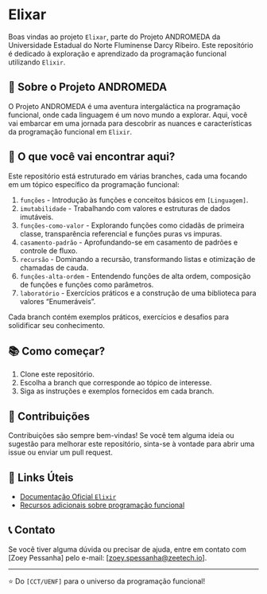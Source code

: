 # Elixar

Boas vindas ao projeto `Elixar`, parte do Projeto ANDROMEDA da Universidade Estadual do Norte Fluminense Darcy Ribeiro. Este repositório é dedicado à exploração e aprendizado da programação funcional utilizando `Elixir`.

## 🚀 Sobre o Projeto ANDROMEDA

O Projeto ANDROMEDA é uma aventura intergaláctica na programação funcional, onde cada linguagem é um novo mundo a explorar. Aqui, você vai embarcar em uma jornada para descobrir as nuances e características da programação funcional em `Elixir`.

## 🌌 O que você vai encontrar aqui?

Este repositório está estruturado em várias branches, cada uma focando em um tópico específico da programação funcional:

1. `funções` - Introdução às funções e conceitos básicos em `[Linguagem]`.
2. `imutabilidade` - Trabalhando com valores e estruturas de dados imutáveis.
3. `funções-como-valor` - Explorando funções como cidadãs de primeira classe, transparência referencial e funções puras vs impuras.
4. `casamento-padrão` - Aprofundando-se em casamento de padrões e controle de fluxo.
5. `recursão` - Dominando a recursão, transformando listas e otimização de chamadas de cauda.
6. `funções-alta-ordem` - Entendendo funções de alta ordem, composição de funções e funções como parâmetros.
7. `laboratório` - Exercícios práticos e a construção de uma biblioteca para valores “Enumeráveis”.

Cada branch contém exemplos práticos, exercícios e desafios para solidificar seu conhecimento.

## 📚 Como começar?

1. Clone este repositório.
2. Escolha a branch que corresponde ao tópico de interesse.
3. Siga as instruções e exemplos fornecidos em cada branch.

## 🤝 Contribuições

Contribuições são sempre bem-vindas! Se você tem alguma ideia ou sugestão para melhorar este repositório, sinta-se à vontade para abrir uma issue ou enviar um pull request.

## 🔗 Links Úteis

- [Documentação Oficial `Elixir`](https://hexdocs.pm/elixir)
- [Recursos adicionais sobre programação funcional](_TODO_)

## 📞 Contato

Se você tiver alguma dúvida ou precisar de ajuda, entre em contato com [Zoey Pessanha] pelo e-mail: [zoey.spessanha@zeetech.io].

---

⭐️ Do `[CCT/UENF]` para o universo da programação funcional!
